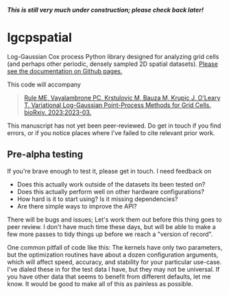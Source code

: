 ***This is still very much under construction; please check back later!***


# lgcpspatial

Log-Gaussian Cox process Python library designed for analyzing grid cells (and perhaps other periodic, densely sampled 2D spatial datasets).
[Please see the documentation on Github pages.](https://michaelerule.github.io/lgcpspatial/index.html)


This code will accompany

> [Rule ME, Vayalambrone PC, Krstulovic M, Bauza M, Krupic J, O'Leary T. Variational Log-Gaussian Point-Process Methods for Grid Cells. bioRxiv. 2023:2023-03.](https://www.biorxiv.org/content/10.1101/2023.03.18.533177v1.abstract)

This manuscript has not yet been peer-reviewed. Do get in touch if you find errors, or if you notice places where I've failed to cite relevant prior work. 

## Pre-alpha testing

If you're brave enough to test it, please get in touch. I need feedback on
 
 - Does this actually work outside of the datasets its been tested on?
 - Does this actually perform well on other hardware configurations?
 - How hard is it to start using? Is it missing dependencies? 
 - Are there simple ways to improve the API? 

There will be bugs and issues; Let's work them out before this thing goes to peer review. I don't have much time these days, but will be able to make a few more passes to tidy things up before we reach a "version of record".


One common pitfall of code like this: The kernels have only two parameters, but the optimization routines have about a dozen configuration arguments, which will affect speed, accuracy, and stability for your particular use-case. I've dialed these in for the test data I have, but they may not be universal. If you have other data that seems to benefit from different defaults, let me know. It would be good to make all of this as painless as possible.
